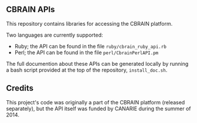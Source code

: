 
## CBRAIN APIs

This repository contains libraries for accessing the CBRAIN
platform.

Two languages are currently supported:

* Ruby; the API can be found in the file ``ruby/cbrain_ruby_api.rb``
* Perl; the API can be found in the file ``perl/CbrainPerlAPI.pm``

The full documention about these APIs can be generated locally
by running a bash script provided at the top of the repository,
``install_doc.sh``.

## Credits

This project's code was originally a part of the CBRAIN platform
(released separately), but the API itself was funded by CANARIE
during the summer of 2014.

